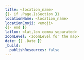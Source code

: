 ```yaml
---
title: <location_name>
{{- if .Page.IsSection }}
locationName: <location_name>
locationEmoji: <emoji>
{{- end }}
latlon: <lat,lon comma separated>
zoomLevel: <zoomLevel for the map>
date: {{ .Date }}
_build:
  publishResources: false
---
```

